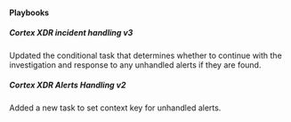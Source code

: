 
#### Playbooks

##### Cortex XDR incident handling v3

Updated the conditional task that determines whether to continue with the investigation and response to any unhandled alerts if they are found.

##### Cortex XDR Alerts Handling v2

Added a new task to set context key for unhandled alerts.
